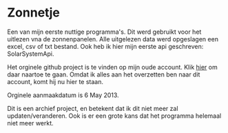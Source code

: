 Zonnetje
========
Een van mijn eerste nuttige programma's. Dit werd gebruikt voor het uitlezen vna de zonnenpanelen. Alle uitgelezen data werd opgeslagen een excel, csv of txt bestand. Ook heb ik hier mijn eerste api geschreven: SolarSystemApi.

Het orginele github project is te vinden op mijn oude account. Klik [hier](https://github.com/TheBlackCrafter/SolarSystemApi) om daar naartoe te gaan. Omdat ik alles aan het overzetten ben naar dit account, komt hij nu hier te staan. 

Orginele aanmaakdatum is 6 May 2013. 

Dit is een archief project, en betekent dat ik dit niet meer zal updaten/veranderen. Ook is er een grote kans dat het programma helemaal niet meer werkt.
